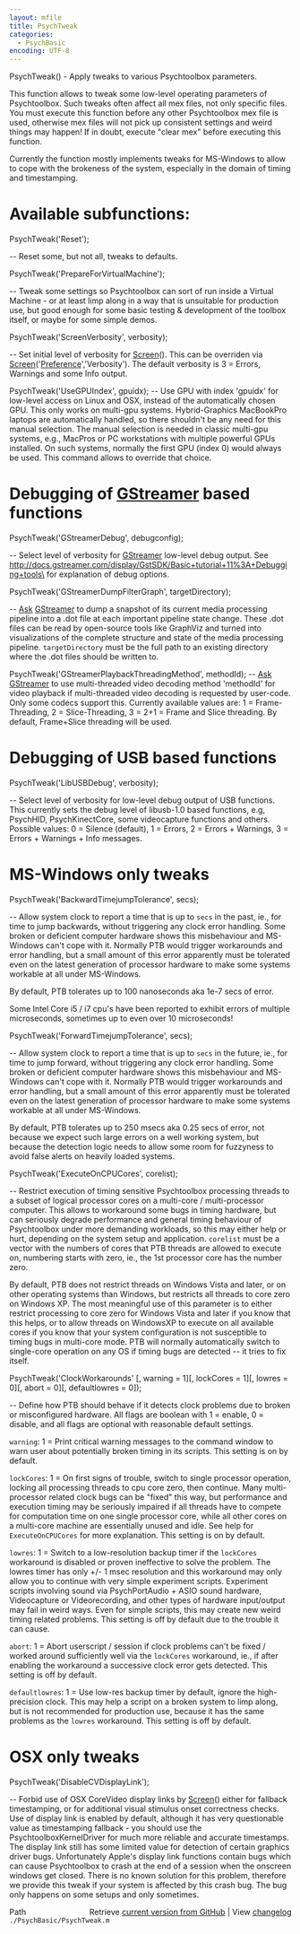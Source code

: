 ```yaml
---
layout: mfile
title: PsychTweak
categories:
  - PsychBasic
encoding: UTF-8
---
```


PsychTweak\(\) - Apply tweaks to various Psychtoolbox parameters.

This function allows to tweak some low-level operating parameters of
Psychtoolbox. Such tweaks often affect all mex files, not only specific
files. You must execute this function before any other Psychtoolbox mex
file is used, otherwise mex files will not pick up consistent settings
and weird things may happen\! If in doubt, execute "clear mex" before
executing this function.

Currently the function mostly implements tweaks for MS-Windows to allow
to cope with the brokeness of the system, especially in the domain of
timing and timestamping.


Available subfunctions:
=======================


PsychTweak\('Reset'\);

-- Reset some, but not all, tweaks to defaults.


PsychTweak\('PrepareForVirtualMachine'\);

-- Tweak some settings so Psychtoolbox can sort of run inside a Virtual
Machine - or at least limp along in a way that is unsuitable for
production use, but good enough for some basic testing & development of
the toolbox itself, or maybe for some simple demos.


PsychTweak\('ScreenVerbosity', verbosity\);

-- Set initial level of verbosity for [Screen](/docs/Screen)\(\). This can be overriden via
[Screen](/docs/Screen)\('[Preference](/docs/Preference)','Verbosity'\). The default verbosity is 3 = Errors,
Warnings and some Info output.


PsychTweak\('UseGPUIndex', gpuidx\);
-- Use GPU with index 'gpuidx' for low-level access on Linux and OSX,
instead of the automatically chosen GPU. This only works on multi-gpu
systems. Hybrid-Graphics MacBookPro laptops are automatically handled,
so there shouldn't be any need for this manual selection. The manual
selection is needed in classic multi-gpu systems, e.g., MacPros or
PC workstations with multiple powerful GPUs installed. On such systems,
normally the first GPU \(index 0\) would always be used. This command
allows to override that choice.


# Debugging of [GStreamer](/docs/GStreamer) based functions


PsychTweak\('GStreamerDebug', debugconfig\);

-- Select level of verbosity for [GStreamer](/docs/GStreamer) low-level debug output.
See <http://docs.gstreamer.com/display/GstSDK/Basic+tutorial+11%3A+Debugging+tools\>
for explanation of debug options.


PsychTweak\('GStreamerDumpFilterGraph', targetDirectory\);

-- [Ask](/docs/Ask) [GStreamer](/docs/GStreamer) to dump a snapshot of its current media processing
pipeline into a .dot file at each important pipeline state change. These
.dot files can be read by open-source tools like GraphViz and turned into
visualizations of the complete structure and state of the media
processing pipeline. `targetDirectory` must be the full path to an
existing directory where the .dot files should be written to.


PsychTweak\('GStreamerPlaybackThreadingMethod', methodId\);
-- [Ask](/docs/Ask) [GStreamer](/docs/GStreamer) to use multi-threaded video decoding method 'methodId'
for video playback if multi-threaded video decoding is requested by
user-code. Only some codecs support this. Currently available values are:
1 = Frame-Threading, 2 = Slice-Threading, 3 = 2+1 = Frame and Slice
threading. By default, Frame+Slice threading will be used.


# Debugging of USB based functions


PsychTweak\('LibUSBDebug', verbosity\);

-- Select level of verbosity for low-level debug output of USB functions.
This currently sets the debug level of libusb-1.0 based functions, e.g,
PsychHID, PsychKinectCore, some videocapture functions and others.
Possible values: 0 = Silence \(default\), 1 = Errors, 2 = Errors +
Warnings, 3 = Errors + Warnings + Info messages.


# MS-Windows only tweaks

PsychTweak\('BackwardTimejumpTolerance', secs\);

-- Allow system clock to report a time that is up to `secs` in the past,
ie., for time to jump backwards, without triggering any clock error
handling. Some broken or deficient computer hardware shows this
misbehaviour and MS-Windows can't cope with it. Normally PTB would
trigger workarounds and error handling, but a small amount of this error
apparently must be tolerated even on the latest generation of processor
hardware to make some systems workable at all under MS-Windows.

By default, PTB tolerates up to 100 nanoseconds aka 1e-7 secs of error.

Some Intel Core i5 / i7 cpu's have been reported to exhibit errors of
multiple microseconds, sometimes up to even over 10 microseconds\!


PsychTweak\('ForwardTimejumpTolerance', secs\);

-- Allow system clock to report a time that is up to `secs` in the future,
ie., for time to jump forward, without triggering any clock error
handling. Some broken or deficient computer hardware shows this
misbehaviour and MS-Windows can't cope with it. Normally PTB would
trigger workarounds and error handling, but a small amount of this error
apparently must be tolerated even on the latest generation of processor
hardware to make some systems workable at all under MS-Windows.

By default, PTB tolerates up to 250 msecs aka 0.25 secs of error, not
because we expect such large errors on a well working system, but because
the detection logic needs to allow some room for fuzzyness to avoid false
alerts on heavily loaded systems.


PsychTweak\('ExecuteOnCPUCores', corelist\);

-- Restrict execution of timing sensitive Psychtoolbox processing threads
to a subset of logical processor cores on a multi-core / multi-processor
computer. This allows to workaround some bugs in timing hardware, but can
seriously degrade performance and general timing behaviour of
Psychtoolbox under more demanding workloads, so this may either help or
hurt, depending on the system setup and application.
`corelist` must be a vector with the numbers of cores that PTB threads
are allowed to execute on, numbering starts with zero, ie., the 1st
processor core has the number zero.

By default, PTB does not restrict threads on Windows Vista and later, or
on other operating systems than Windows, but restricts all threads to
core zero on Windows XP. The most meaningful use of this parameter is to
either restrict processing to core zero for Windows Vista and later if
you know that this helps, or to allow threads on WindowsXP to execute on
all available cores if you know that your system configuration is not
susceptible to timing bugs in multi-core mode. PTB will normally
automatically switch to single-core operation on any OS if timing bugs
are detected -- it tries to fix itself.


PsychTweak\('ClockWorkarounds' \[, warning = 1\]\[, lockCores = 1\]\[, lowres = 0\]\[, abort = 0\]\[, defaultlowres = 0\]\);

-- Define how PTB should behave if it detects clock problems due to
broken or misconfigured hardware. All flags are boolean with 1 = enable,
0 = disable, and all flags are optional with reasonable default settings.

`warning`: 1 = Print critical warning messages to the command window to
warn user about potentially broken timing in its scripts.
This setting is on by default.

`lockCores`: 1 = On first signs of trouble, switch to single processor
operation, locking all processing threads to cpu core zero, then
continue. Many multi-processor related clock bugs can be "fixed" this
way, but performance and execution timing may be seriously impaired if
all threads have to compete for computation time on one single processor
core, while all other cores on a multi-core machine are essentially
unused and idle. See help for `ExecuteOnCPUCores` for more explanation.
This setting is on by default.

`lowres`: 1 = Switch to a low-resolution backup timer if the `lockCores`
workaround is disabled or proven ineffective to solve the problem. The
lowres timer has only +/- 1 msec resolution and this workaround may only
allow you to continue with very simple experiment scripts. Experiment
scripts involving sound via PsychPortAudio + ASIO sound hardware,
Videocapture or Videorecording, and other types of hardware input/output
may fail in weird ways. Even for simple scripts, this may create new
weird timing related problems.
This setting is off by default due to the trouble it can cause.

`abort`: 1 = Abort userscript / session if clock problems can't be fixed
/ worked around sufficiently well via the `lockCores` workaround, ie., if
after enabling the workaround a successive clock error gets detected.
This setting is off by default.

`defaultlowres`: 1 = Use low-res backup timer by default, ignore the
high-precision clock. This may help a script on a broken system to limp
along, but is not recommended for production use, because it has the same
problems as the `lowres` workaround.
This setting is off by default.


# OSX only tweaks

PsychTweak\('DisableCVDisplayLink'\);

-- Forbid use of OSX CoreVideo display links by [Screen](/docs/Screen)\(\) either for fallback
timestamping, or for additional visual stimulus onset correctness checks.
Use of display link is enabled by default, although it has very questionable
value as timestamping fallback - you should use the PsychtoolboxKernelDriver
for much more reliable and accurate timestamps. The display link still has
some limited value for detection of certain graphics driver bugs.
Unfortunately Apple's display link functions contain bugs which can cause
Psychtoolbox to crash at the end of a session when the onscreen windows get
closed. There is no known solution for this problem, therefore we provide
this tweak if your system is affected by this crash bug. The bug only happens
on some setups and only sometimes.



<div class="code_header" style="text-align:right;">
  <span style="float:left;">Path&nbsp;&nbsp;</span> <span class="counter">Retrieve <a href=
  "https://raw.github.com/Psychtoolbox-3/Psychtoolbox-3/beta/./PsychBasic/PsychTweak.m">current version from GitHub</a> | View <a href=
  "https://github.com/Psychtoolbox-3/Psychtoolbox-3/commits/beta/./PsychBasic/PsychTweak.m">changelog</a></span>
</div>
<div class="code">
  <code>./PsychBasic/PsychTweak.m</code>
</div>
